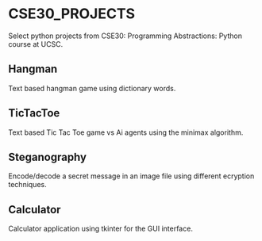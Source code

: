 # CSE30_PROJECTS
Select python projects from CSE30: Programming Abstractions: Python course at UCSC.

## Hangman
Text based hangman game using dictionary words.

## TicTacToe
Text based Tic Tac Toe game vs Ai agents using the minimax algorithm.

## Steganography
Encode/decode a secret message in an image file using different ecryption techniques.

## Calculator
Calculator application using tkinter for the GUI interface. 
